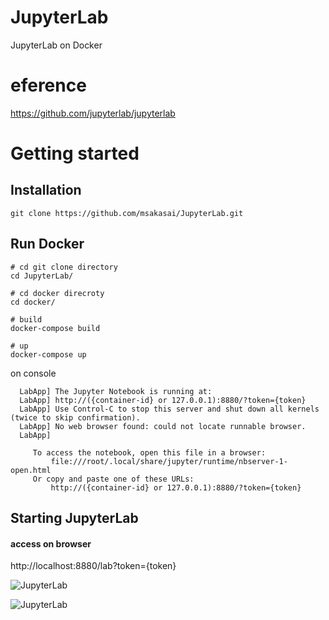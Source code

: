 # JupyterLab
JupyterLab on Docker

# eference

https://github.com/jupyterlab/jupyterlab

# Getting started

## Installation

```
git clone https://github.com/msakasai/JupyterLab.git
```

## Run Docker

```
# cd git clone directory
cd JupyterLab/

# cd docker direcroty
cd docker/

# build
docker-compose build

# up
docker-compose up
```

on console
```
  LabApp] The Jupyter Notebook is running at:
  LabApp] http://({container-id} or 127.0.0.1):8880/?token={token}
  LabApp] Use Control-C to stop this server and shut down all kernels (twice to skip confirmation).
  LabApp] No web browser found: could not locate runnable browser.
  LabApp] 
     
     To access the notebook, open this file in a browser:
         file:///root/.local/share/jupyter/runtime/nbserver-1-open.html
     Or copy and paste one of these URLs:
         http://({container-id} or 127.0.0.1):8880/?token={token}
```

## Starting JupyterLab

#### access on browser
http://localhost:8880/lab?token={token}

![JupyterLab](https://github.com/msakasai/JupyterLab_on_Docker/blob/master/image/screen1.png?raw=true "JupyterLab1")

![JupyterLab](https://github.com/msakasai/JupyterLab_on_Docker/blob/master/image/screen2.png?raw=true "JupyterLab2")

